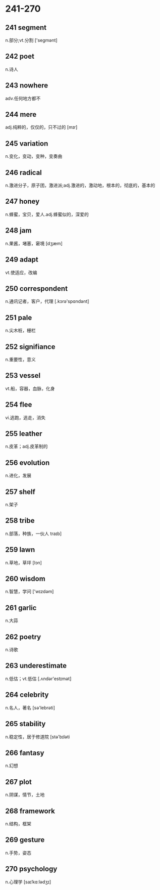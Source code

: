 # 241-270

## 241 segment

n.部分;vt.分割  ['seɡmənt]

## 242 poet

n.诗人

## 243 nowhere

adv.任何地方都不

## 244 mere

adj.纯粹的，仅仅的，只不过的 [mɪr]

## 245 variation

n.变化，变动，变种，变奏曲

## 246 radical

n.激进分子，原子团，激进派;adj.激进的，激动地，根本的，彻底的，基本的

## 247 honey

n.蜂蜜，宝贝，爱人.adj.蜂蜜似的，深爱的

## 248 jam

n.果酱，堵塞，窘境  [dʒæm]

## 249 adapt

vt.使适应，改编

## 250 correspondent

n.通讯记者，客户，代理  [.kɔrə'spɑndənt]

## 251 pale

n.尖木桩，栅栏

## 252 signifiance

n.重要性，意义

## 253 vessel

vt.船，容器，血脉，化身

## 254 flee

vi.逃跑，逃走，消失

## 255 leather

n.皮革；adj.皮革制的

## 256 evolution

n.进化，发展

## 257 shelf

n.架子

## 258 tribe

n.部落，种族，一伙人 traɪb]

## 259 lawn

n.草地，草坪 [lɔn]

## 260 wisdom

n.智慧，学问 ['wɪzdəm]

## 261 garlic

n.大蒜

## 262 poetry

n.诗歌

## 263 underestimate

n.低估；vt.低估  [.ʌndər'estɪmət]

## 264 celebrity

n.名人，著名 [sə'lebrəti]

## 265 stability

n.稳定性，居于修道院 [stə'bɪləti

## 266 fantasy

n.幻想

## 267 plot

n.阴谋，情节，土地

## 268 framework

n.结构，框架

## 269 gesture

n.手势，姿态

## 270 psychology

n.心理学  [saɪˈkɑːlədʒɪ]
